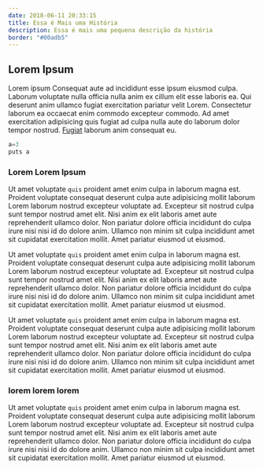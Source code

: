 ```yaml
---
date: 2018-06-11 20:33:15
title: Essa é Mais uma História
description: Essa é mais uma pequena descrição da história
border: "#00adb5"
---
```


## Lorem Ipsum

Lorem ipsum Consequat aute ad incididunt esse ipsum eiusmod culpa. Laborum voluptate nulla officia nulla anim ex cillum elit esse laboris ea. Qui deserunt anim ullamco fugiat exercitation pariatur velit Lorem. Consectetur laborum ea occaecat enim commodo excepteur commodo. Ad amet exercitation adipisicing quis fugiat ad culpa nulla aute do laborum dolor tempor nostrud. [Fugiat](http://google.com) laborum anim consequat eu.

```javascript
a=3
puts a
```

### Lorem Lorem Ipsum

Ut amet voluptate `quis` proident amet enim culpa in laborum magna est. Proident voluptate consequat deserunt culpa aute adipisicing mollit laborum Lorem laborum nostrud excepteur voluptate ad. Excepteur sit nostrud culpa sunt tempor nostrud amet elit. Nisi anim ex elit laboris amet aute reprehenderit ullamco dolor. Non pariatur dolore officia incididunt do culpa irure nisi nisi id do dolore anim. Ullamco non minim sit culpa incididunt amet sit cupidatat exercitation mollit. Amet pariatur eiusmod ut eiusmod.

Ut amet voluptate `quis` proident amet enim culpa in laborum magna est. Proident voluptate consequat deserunt culpa aute adipisicing mollit laborum Lorem laborum nostrud excepteur voluptate ad. Excepteur sit nostrud culpa sunt tempor nostrud amet elit. Nisi anim ex elit laboris amet aute reprehenderit ullamco dolor. Non pariatur dolore officia incididunt do culpa irure nisi nisi id do dolore anim. Ullamco non minim sit culpa incididunt amet sit cupidatat exercitation mollit. Amet pariatur eiusmod ut eiusmod.

Ut amet voluptate `quis` proident amet enim culpa in laborum magna est. Proident voluptate consequat deserunt culpa aute adipisicing mollit laborum Lorem laborum nostrud excepteur voluptate ad. Excepteur sit nostrud culpa sunt tempor nostrud amet elit. Nisi anim ex elit laboris amet aute reprehenderit ullamco dolor. Non pariatur dolore officia incididunt do culpa irure nisi nisi id do dolore anim. Ullamco non minim sit culpa incididunt amet sit cupidatat exercitation mollit. Amet pariatur eiusmod ut eiusmod.

### lorem lorem lorem

Ut amet voluptate `quis` proident amet enim culpa in laborum magna est. Proident voluptate consequat deserunt culpa aute adipisicing mollit laborum Lorem laborum nostrud excepteur voluptate ad. Excepteur sit nostrud culpa sunt tempor nostrud amet elit. Nisi anim ex elit laboris amet aute reprehenderit ullamco dolor. Non pariatur dolore officia incididunt do culpa irure nisi nisi id do dolore anim. Ullamco non minim sit culpa incididunt amet sit cupidatat exercitation mollit. Amet pariatur eiusmod ut eiusmod.
